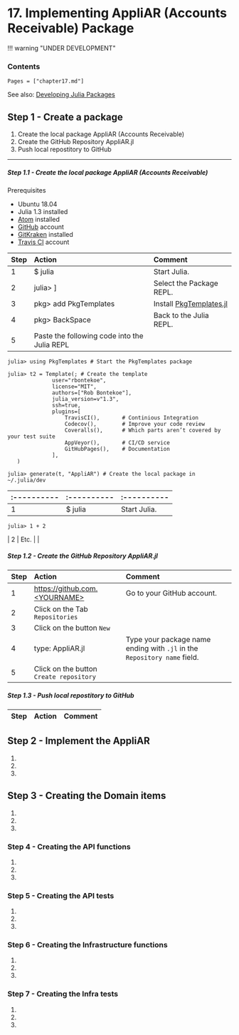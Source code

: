 # 17. Implementing AppliAR (Accounts Receivable) Package

!!! warning "UNDER DEVELOPMENT"

### Contents

```@contents
Pages = ["chapter17.md"]
```

See also: [Developing Julia Packages](https://www.youtube.com/watch?v=QVmU29rCjaA)

## Step 1 - Create a package
1.  Create the local package AppliAR (Accounts Receivable)
2.  Create the GitHub Repository AppliAR.jl
3.  Push local repostitory to GitHub

---

##### Step 1.1 - Create the local package AppliAR (Accounts Receivable)

Prerequisites
- Ubuntu 18.04
- Julia 1.3 installed
- [Atom](https://atom.io/) installed
- [GitHub](https://github.com/) account
- [GitKraken](https://www.gitkraken.com/pricing) installed
- [Travis CI](https://travis-ci.com/) account

|Step     | Action      | Comment |
|:---------- | :---------- |:---------- |
| 1 | $ julia | Start Julia. |
| 2 | julia> ] | Select the Package REPL. |
| 3 | pkg> add PkgTemplates | Install [PkgTemplates.jl](https://github.com/invenia/PkgTemplates.jl) |
| 4 | pkg> BackSpace | Back to the Julia REPL. |
| 5 | Paste the following code into the Julia REPL | |

    julia> using PkgTemplates # Start the PkgTemplates package

    julia> t2 = Template(; # Create the template
                  user="rbontekoe",
                  license="MIT",
                  authors=["Rob Bontekoe"],
                  julia_version=v"1.3",
                  ssh=true,
                  plugins=[
                      TravisCI(),       # Continious Integration
                      Codecov(),        # Improve your code review
                      Coveralls(),      # Which parts aren’t covered by your test suite
                      AppVeyor(),       # CI/CD service
                      GitHubPages(),    # Documentation
                  ],
       )

    julia> generate(t, "AppliAR") # Create the local package in ~/.julia/dev


|:---------- | :---------- |:---------- |
|:---------- | :---------- |:---------- |
| 1 | $ julia | Start Julia. |
    julia> 1 + 2
| 2 | Etc. | |

##### Step 1.2 - Create the GitHub Repository AppliAR.jl

|Step     | Action      | Comment |
|:---------- | :---------- |:---------- |
| 1 | https://github.com.<YOURNAME> | Go to your GitHub account. |
| 2 | Click on the Tab `Repositories` | |
| 3 | Click on the button `New` | |
| 4 | type: AppliAR.jl | Type your package name ending with `.jl` in the `Repository name` field. |
| 5 | Click on the button `Create repository` | |

##### Step 1.3 - Push local repostitory to GitHub

|Step     | Action      | Comment |
|:---------- | :---------- |:---------- |



## Step 2 - Implement the AppliAR
1.  
2.  
3.  

## Step 3 - Creating the Domain items
1.  
2.  
3.

### Step 4 - Creating the API functions
1.  
2.  
3.  

### Step 5 - Creating the API tests
1.  
2.  
3.  

### Step 6 - Creating the Infrastructure functions
1.  
2.  
3.  

### Step 7 - Creating the Infra tests
1.  
2.  
3.
